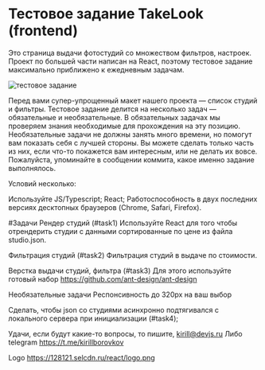 # Тестовое задание TakeLook (frontend)
Это страница выдачи фотостудий со множеством фильтров, настроек. Проект по большей части написан на React, поэтому тестовое задание максимально приближено к ежедневным задачам.

![тестовое задание](https://128121.selcdn.ru/react/TL.png)

Перед вами супер-упрощенный макет нашего проекта — список студий и фильтры. Тестовое задание делится на несколько задач — обязательные и необязательные. В обязательных задачах мы проверяем знания необходимые для прохождения на эту позицию. Необязательные задачи не должны занять много времени, но помогут вам показать себя с лучшей стороны. Вы можете сделать только часть из них, если что-то покажется вам интересным, или не делать их вовсе. Пожалуйста, упоминайте в сообщении коммита, какое именно задание выполнялось.

Условий несколько:

Используйте JS/Typescript;
React;
Работоспособность в двух последних версиях десктопных браузеров (Chrome, Safari, Firefox).


#Задачи
Рендер студий (#task1)
Используйте React для того чтобы отрендерить студии с данными сортированные по цене из файла studio.json.

Фильтрация студий (#task2)
Фильтрация студий в выдаче по стоимости.

Верстка выдачи студий, фильтра (#task3)
Для этого используйте готовый набор https://github.com/ant-design/ant-design

Необязательные задачи
Респонсивность до 320px на ваш выбор 

Сделать, чтобы json со студиями асинхронно подтягивался с локального сервера при инициализации (#task4);

Удачи, если будут какие-то вопросы, то пишите, kirill@devjs.ru
Либо telegram https://t.me/kirillborovkov

Logo https://128121.selcdn.ru/react/logo.png
